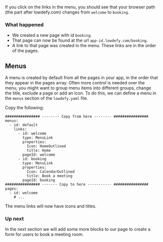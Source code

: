 If you click on the links in the menu, you should see that your browser path (the part after lowdefy.com) changes from `welcome` to `booking`.

### What happened

- We created a new page with id `booking`.
- That page can now be found at the url `app-id.lowdefy.com/booking`.
- A link to that page was created in the menu. These links are in the order of the pages.

## Menus

A menu is created by default from all the pages in your app, in the order that they appear in the pages array. Often more control is needed over the menu, you might want to group menu items into different groups, change the title, exclude a page or add an icon. To do this, we can define a menu in the `menus` section of the `lowdefy.yaml` file.

Copy the following:

```
################ -------- Copy from here -------- ################
menus:
  - id: default
    links:
      - id: welcome
        type: MenuLink
        properties:
          Icon: HomeOutlined
          title: Home
        pageId: welcome
      - id: booking
        type: MenuLink
        properties:
          Icon: CalendarOutlined
          title: Book a meeting
        pageId: booking
################ ------- Copy to here ----------- ################
pages:
  - id: welcome
    # ...
```

The menu links will now have icons and titles.

### Up next

In the next section we will add some more blocks to our page to create a form for users to book a meeting room.

